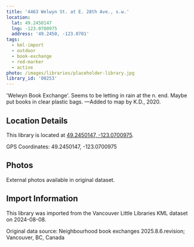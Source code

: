```yaml
---
title: '4463 Welwyn St. at E. 28th Ave., s.w.'
location:
  lat: 49.2450147
  lng: -123.0700975
  address: '49.2450, -123.0701'
tags:
  - kml-import
  - outdoor
  - book-exchange
  - red-marker
  - active
photo: /images/libraries/placeholder-library.jpg
library_id: '00253'
---
```

'Welwyn Book Exchange'.
Seems to be letting in rain at the n. end.
Maybe put books in clear plastic bags.
—Added to map by K.D., 2020.

## Location Details

This library is located at [49.2450147, -123.0700975](https://www.google.com/maps?q=49.2450147,-123.0700975).

GPS Coordinates: 49.2450147, -123.0700975

## Photos

External photos available in original dataset.

## Import Information

This library was imported from the Vancouver Little Libraries KML dataset on 2024-08-08.

Original data source: Neighbourhood book exchanges 2025.8.6.revision; Vancouver, BC, Canada
